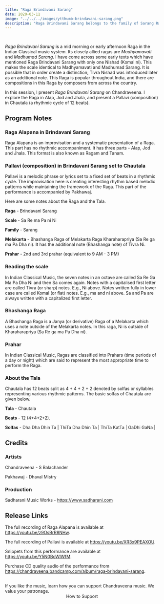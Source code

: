```yaml
---
title: "Raga Brindavani Sarang"
date: 2020-03-11
image: "../../../images/ytthumb-brindavani-sarang.png"
description: "Raga Brindavani Sarang belongs to the family of Sarang Ragas. Its traditionally performed mid morning / early afternoon of the day, and is a popular Raga throughout India."
---
```


<you-tube videoid="z9OsBrR8NHw"></you-tube>
<br>

*Raga Brindavani Sarang* is a mid morning or early afternoon Raga in the Indian Classical music system. Its closely allied ragas are *Madhyamavati* and *Madhumad Sarang*. I have come across some early texts which have mentioned Raga Brindavani Sarang with only one Nishad (Komal ni). This makes the scale identical to Madhyamavati and Madhumad Sarang. It is possible that in order create a distinction, Tivra Nishad was introduced later as an additional note. This Raga is popular throughout India, and there are compositions in this Raga by composers from across the country.

In this session, I present *Raga Brindavani Sarang* on Chandraveena. I explore the Raga in Alap, Jod and Jhala, and present a Pallavi (composition) in Chautala (a rhythmic cycle of 12 beats).

## Program Notes

### Raga Alapana in Brindavani Sarang
Raga Alapana is an improvisation and a systematic presentation of a Raga. This part has no rhythmic accompaniment. It has three parts - Alap, Jod and Jhala. This format is also known as Ragam and Tanam.

### Pallavi (composition) in Brindavani Sarang set to Chautala
Pallavi is a melodic phrase or lyrics set to a fixed set of beats in a rhythmic cycle. The improvisation here is creating interesting rhythm based melodic patterns while maintaining the framework of the Raga. This part of the performance is accompanied by Pakhawaj.

Here are some notes about the Raga and the Tala.

**Raga** - Brindavani Sarang

**Scale** - Sa Re ma Pa ni Ni

**Family** - Sarang

**Melakarta** - Bhashanga Raga of Melakarta Raga Kharaharapriya (Sa Re ga ma Pa Dha ni). It has the additional note (Bhashanga note) of Tivra Ni.

**Prahar** - 2nd and 3rd prahar (equivalent to 9 AM - 3 PM)

### Reading the scale
In Indian Classical Music, the seven notes in an octave are called Sa Re Ga Ma Pa Dha Ni and then Sa comes again. Notes with a capitalised first letter are called Tivra (or sharp) notes. E.g., Ni above. Notes written fully in lower case are called Komal (or flat) notes. E.g., ma and ni above. Sa and Pa are always written with a capitalized first letter.

### Bhashanga Raga
A Bhashanga Raga is a Janya (or derivative) Raga of a Melakarta which uses a note outside of the Melakarta notes. In this raga, Ni is outside of Kharaharapriya (Sa Re ga ma Pa Dha ni).

### Prahar
In Indian Classical Music, Ragas are classified into Prahars (time periods of a day or night) which are said to represent the most appropriate time to perform the Raga.

### About the Tala
Chautala has 12 beats split as 4 + 4 + 2 + 2 denoted by solfas or syllables representing various rhythmic patterns. The basic solfas of Chautala are given below.

**Tala** - Chautala

**Beats** - 12 (4+4+2+2).

**Solfas** - Dha Dha Dhin Ta | ThiTa Dha Dhin Ta | ThiTa KatTa | GaDhi GaNa |


## Credits
### Artists
Chandraveena - S Balachander

Pakhawaj - Dhaval Mistry

### Production
Sadharani Music Works - https://www.sadharani.com

## Release Links
The full recording of Raga Alapana is available at https://youtu.be/z9OsBrR8NHw.

The full recording of Pallavi is available at https://youtu.be/XR3x9PEAXOU.

Snippets from this performance are available at https://youtu.be/Y5N0BoWIWfM.

Purchase CD quality audio of the performance from https://chandraveena.bandcamp.com/album/raga-brindavani-sarang.

<br>

<notice-box>
If you like the music, learn how you can support Chandraveena music. We value your patronage.
<div style="text-align:center">
<my-button to="/support/">How to Support</my-button>
</div>
</notice-box>
